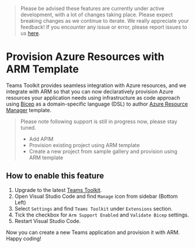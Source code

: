 > Please be advised these features are currently under active development, with a lot of changes taking place. Please expect breaking changes as we continue to iterate.
We really appreciate your feedback! If you encounter any issue or error, please report issues to us [here](https://github.com/OfficeDev/TeamsFx/issues/new/choose).

# Provision Azure Resources with ARM Template
Teams Toolkit provides seamless integration with Azure resources, and we integrate with ARM so that you can now declaratively provision Azure resources your application needs using infrastructure as code approach using [Bicep](https://docs.microsoft.com/en-us/azure/azure-resource-manager/bicep/overview) as a domain-specific language  (DSL) to author [Azure Resource Manager](https://docs.microsoft.com/en-us/azure/azure-resource-manager/templates/overview) template.

> Please note following support is still in progress now, please stay tuned. 
> * Add APIM
> * Provision existing project using ARM template
> * Create a new project from sample gallery and provision using ARM template

## How to enable this feature
1. Upgrade to the latest [Teams Toolkit](https://github.com/OfficeDev/TeamsFx/releases/download/ms-teams-vscode-extension%402.6.0-rc.0/ms-teams-vscode-extension-2.6.0-rc.0.vsix).
1. Open Visual Studio Code and find `Manage` icon from sidebar (Bottom Left) 
1. Select `Settings` and find `Teams Toolkit` under `Extensions` section.
1. Tick the checkbox for `Arm Support Enabled` and `Validate Bicep` settings.
1. Restart Visual Studio Code.

Now you can create a new Teams application and provision it with ARM. Happy coding!